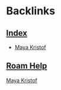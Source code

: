 
# Backlinks
## [Index](<Index.md>)
- [Maya Kristof](<Maya Kristof.md>)

## [Roam Help](<Roam Help.md>)
[Maya Kristof](<Maya Kristof.md>)

